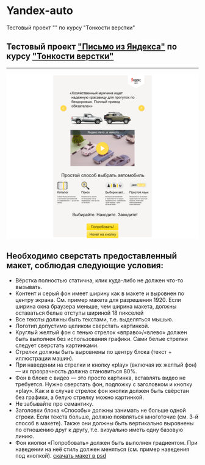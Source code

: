 # Yandex-auto
Тестовый проект "" по курсу "Тонкости верстки"
## Тестовый проект ["Письмо из Яндекса"](https://freeworldbox.github.io/Yandex-auto/) по курсу ["Тонкости верстки"](https://www.coursera.org/learn/tonkosti-verstki)
***
![Альтернативный текст](https://github.com/freeworldbox/Yandex-auto/blob/main/yandex_auto_1920_example.png)
## Необходимо сверстать предоставленный макет, соблюдая следующие условия:
* Вёрстка полностью статична, клик куда-либо не должен что-то вызывать.
* Контент и серый фон имеет ширину как в макете и выровнен по центру экрана. См. пример макета для разрешения 1920. Если ширина окна браузера меньше, чем ширина макета, должны оставаться белые отступы шириной 18 пикселей
* Все тексты должны быть текстами, т.е. выделяться мышью.
* Логотип допустимо целиком сверстать картинкой.
* Круглый желтый фон с тенью стрелок «вправо»/«влево» должен быть выполнен без использования графики. Сами белые стрелки следует сверстать картинками. 
* Стрелки должны быть выровнены по центру блока (текст + иллюстрации машин).
* При наведении на стрелки и кнопку «play» (включая их желтый фон) —  их прозрачность должна становиться 80%.
* Фон в блоке с видео — это просто картинка, вставлять видео не требуется. Нужно сверстать фон, подложку с заголовком и кнопку «play». Как и в случае стрелок фон кнопки должен быть свёрстан без графики, а белую стрелку можно картинкой. 
* Не забывайте про семантику.
* Заголовки блока «Способы» должны занимать не больше одной строки. Если текста больше, должно появляться многоточие (см. 3-й способ в макете). Также они должны быть вертикально выровнены по отношению друг к другу, т.е. визуально иметь одну базовую линию.
* Фон кнопки «Попробовать» должен быть выполнен градиентом. При наведении на неё стиль должен меняться (см. пример наведения под кнопкой).
[скачать макет в psd](https://freeworldbox.github.io/Yandex-auto/)
